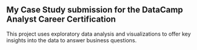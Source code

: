 ## My Case Study submission for the DataCamp Analyst Career Certification 

This project uses exploratory data analysis and visualizations to offer key insights into the data to answer business questions.

